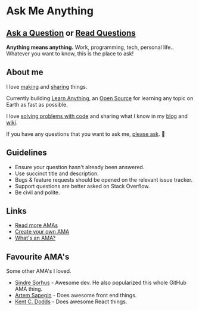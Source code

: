 # Ask Me Anything
## [Ask a Question](../../issues/new) or [Read Questions](../../issues?q=is%3Aissue+is%3Aclosed+sort%3Aupdated-desc)
**Anything means anything.** Work, programming, tech, personal life.. Whatever you want to know, this is the place to ask!

## About me
I love [making](https://nikitavoloboev.xyz/projects/) and [sharing](https://wiki.nikitavoloboev.xyz/sharing/sharing.html) things.

Currently building [Learn Anything](https://learn-anything.xyz), an [Open Source](https://github.com/learn-anything/learn-anything) for learning any topic on Earth as fast as possible.

I love [solving problems with code](https://wiki.nikitavoloboev.xyz/sharing/my-github.html) and sharing what I know in my [blog](https://medium.com/@NikitaVoloboev) and [wiki](https://wiki.nikitavoloboev.xyz).

If you have any questions that you want to ask me, [please ask](../../issues/new). 💜

## Guidelines
- Ensure your question hasn't already been answered.
- Use succinct title and description.
- Bugs & feature requests should be opened on the relevant issue tracker.
- Support questions are better asked on Stack Overflow.
- Be civil and polite.

## Links
- [Read more AMAs](https://github.com/sindresorhus/amas)
- [Create your own AMA](https://github.com/sindresorhus/amas/blob/master/create-ama.md)
- [What's an AMA?](https://en.wikipedia.org/wiki/Reddit#IAmA_and_AMA)

## Favourite AMA's
Some other AMA's I loved.
- [Sindre Sorhus](https://github.com/sindresorhus/ama#readme) - Awesome dev. He also popularized this whole GitHub AMA thing.
- [Artem Sapegin](https://github.com/sapegin/ama#readme) - Does awesome front end things.
- [Kent C. Dodds](https://github.com/kentcdodds/ama#readme) - Does awesome React things.